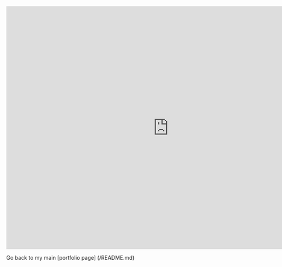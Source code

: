 <iframe src="https://data.oecd.org/chart/5OPO" width="860" height="645" style="border: 0" mozallowfullscreen="true" webkitallowfullscreen="true" allowfullscreen="true"><a href="https://data.oecd.org/chart/5OPO" target="_blank">OECD Chart: General government debt, Total, % of GDP, Annual, 2015</a></iframe>

Go back to my main [portfolio page] (/README.md)
